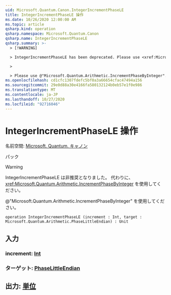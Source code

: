 ```yaml
---
uid: Microsoft.Quantum.Canon.IntegerIncrementPhaseLE
title: IntegerIncrementPhaseLE 操作
ms.date: 10/26/2020 12:00:00 AM
ms.topic: article
qsharp.kind: operation
qsharp.namespace: Microsoft.Quantum.Canon
qsharp.name: IntegerIncrementPhaseLE
qsharp.summary: >-
  > [!WARNING]

  > IntegerIncrementPhaseLE has been deprecated. Please use <xref:Microsoft.Quantum.Arithmetic.IncrementPhaseByInteger> instead.

  >

  > Please use @"Microsoft.Quantum.Arithmetic.IncrementPhaseByInteger".
ms.openlocfilehash: cd1cfc1307fdefc5bf0a3a66654cfac47494a156
ms.sourcegitcommit: 29e0d88a30e4166fa580132124b0eb57e1f0e986
ms.translationtype: MT
ms.contentlocale: ja-JP
ms.lasthandoff: 10/27/2020
ms.locfileid: "92716046"
---
```

# <a name="integerincrementphasele-operation"></a>IntegerIncrementPhaseLE 操作

名前空間: [Microsoft. Quantum. キャノン](xref:Microsoft.Quantum.Canon)

パック [](https://nuget.org/packages/)


> [!WARNING]
> IntegerIncrementPhaseLE は非推奨となりました。 代わりに、<xref:Microsoft.Quantum.Arithmetic.IncrementPhaseByInteger> を使用してください。
>
> @"Microsoft.Quantum.Arithmetic.IncrementPhaseByInteger" を使用してください。



```qsharp
operation IntegerIncrementPhaseLE (increment : Int, target : Microsoft.Quantum.Arithmetic.PhaseLittleEndian) : Unit
```


## <a name="input"></a>入力

### <a name="increment--int"></a>increment: [Int](xref:microsoft.quantum.lang-ref.int)




### <a name="target--phaselittleendian"></a>ターゲット: [PhaseLittleEndian](xref:Microsoft.Quantum.Arithmetic.PhaseLittleEndian)





## <a name="output--unit"></a>出力: [単位](xref:microsoft.quantum.lang-ref.unit)

